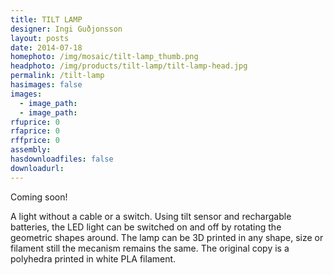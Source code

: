 ```yaml
---
title: TILT LAMP
designer: Ingi Guðjonsson
layout: posts
date: 2014-07-18
homephoto: /img/mosaic/tilt-lamp_thumb.png
headphoto: /img/products/tilt-lamp/tilt-lamp-head.jpg
permalink: /tilt-lamp
hasimages: false
images:  
  - image_path: 
  - image_path: 
rfuprice: 0
rfaprice: 0
rffprice: 0
assembly: 
hasdownloadfiles: false
downloadurl:
---
```


Coming soon!

A light without a cable or a switch. Using tilt sensor and rechargable batteries, the LED light can be switched on and off by rotating the geometric shapes around. The lamp can be 3D printed in any shape, size or filament still the mecanism remains the same. The original copy is a polyhedra printed in white PLA filament.